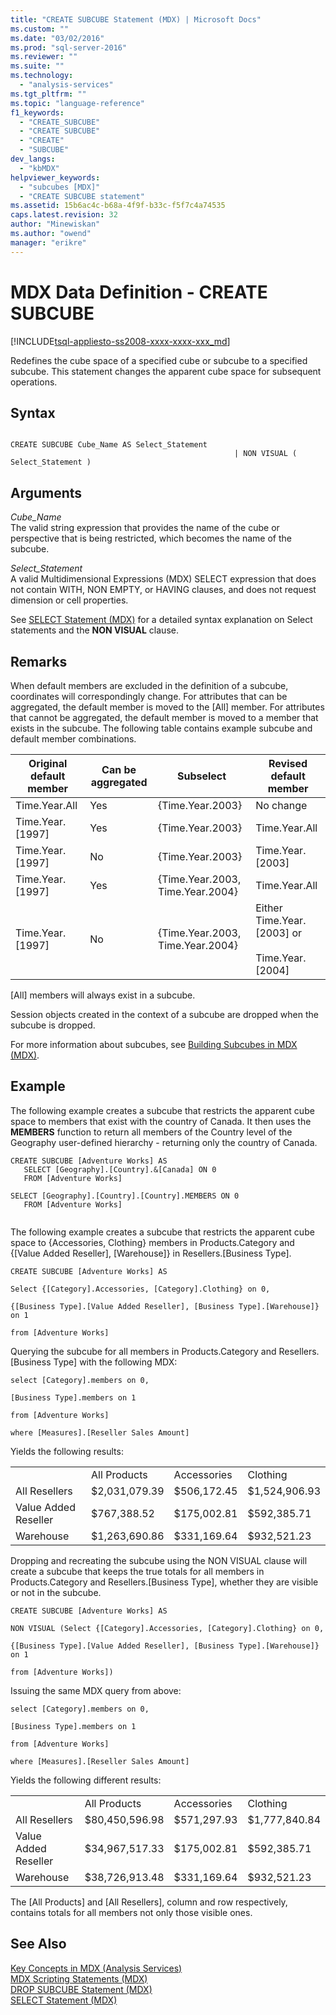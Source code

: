 ```yaml
---
title: "CREATE SUBCUBE Statement (MDX) | Microsoft Docs"
ms.custom: ""
ms.date: "03/02/2016"
ms.prod: "sql-server-2016"
ms.reviewer: ""
ms.suite: ""
ms.technology: 
  - "analysis-services"
ms.tgt_pltfrm: ""
ms.topic: "language-reference"
f1_keywords: 
  - "CREATE_SUBCUBE"
  - "CREATE SUBCUBE"
  - "CREATE"
  - "SUBCUBE"
dev_langs: 
  - "kbMDX"
helpviewer_keywords: 
  - "subcubes [MDX]"
  - "CREATE SUBCUBE statement"
ms.assetid: 15b6ac4c-b68a-4f9f-b33c-f5f7c4a74535
caps.latest.revision: 32
author: "Minewiskan"
ms.author: "owend"
manager: "erikre"
---
```

# MDX Data Definition - CREATE SUBCUBE
[!INCLUDE[tsql-appliesto-ss2008-xxxx-xxxx-xxx_md](../includes/tsql-appliesto-ss2008-xxxx-xxxx-xxx-md.md)]

  Redefines the cube space of a specified cube or subcube to a specified subcube. This statement changes the apparent cube space for subsequent operations.  
  
## Syntax  
  
```  
  
CREATE SUBCUBE Cube_Name AS Select_Statement  
                                                  | NON VISUAL ( Select_Statement )  
```  
  
## Arguments  
 *Cube_Name*  
 The valid string expression that provides the name of the cube or perspective that is being restricted, which becomes the name of the subcube.  
  
 *Select_Statement*  
 A valid Multidimensional Expressions (MDX) SELECT expression that does not contain WITH, NON EMPTY, or HAVING clauses, and does not request dimension or cell properties.  
  
 See [SELECT Statement &#40;MDX&#41;](../mdx/mdx-data-manipulation-select.md) for a detailed syntax explanation on Select statements and the **NON VISUAL** clause.  
  
## Remarks  
 When default members are excluded in the definition of a subcube, coordinates will correspondingly change. For attributes that can be aggregated, the default member is moved to the [All] member. For attributes that cannot be aggregated, the default member is moved to a member that exists in the subcube. The following table contains example subcube and default member combinations.  
  
|Original default member|Can be aggregated|Subselect|Revised default member|  
|-----------------------------|-----------------------|---------------|----------------------------|  
|Time.Year.All|Yes|{Time.Year.2003}|No change|  
|Time.Year.[1997]|Yes|{Time.Year.2003}|Time.Year.All|  
|Time.Year.[1997]|No|{Time.Year.2003}|Time.Year.[2003]|  
|Time.Year.[1997]|Yes|{Time.Year.2003, Time.Year.2004}|Time.Year.All|  
|Time.Year.[1997]|No|{Time.Year.2003, Time.Year.2004}|Either Time.Year.[2003] or<br /><br /> Time.Year.[2004]|  
  
 [All] members will always exist in a subcube.  
  
 Session objects created in the context of a subcube are dropped when the subcube is dropped.  
  
 For more information about subcubes, see [Building Subcubes in MDX &#40;MDX&#41;](../analysis-services/multidimensional-models/mdx/building-subcubes-in-mdx-mdx.md).  
  
## Example  
 The following example creates a subcube that restricts the apparent cube space to members that exist with the country of Canada. It then uses the **MEMBERS** function to return all members of the Country level of the Geography user-defined hierarchy - returning only the country of Canada.  
  
```  
CREATE SUBCUBE [Adventure Works] AS  
   SELECT [Geography].[Country].&[Canada] ON 0  
   FROM [Adventure Works]  
  
SELECT [Geography].[Country].[Country].MEMBERS ON 0  
   FROM [Adventure Works]  
  
```  
  
 The following example creates a subcube that restricts the apparent cube space to {Accessories, Clothing} members in Products.Category and {[Value Added Reseller], [Warehouse]} in Resellers.[Business Type].  
  
 `CREATE SUBCUBE [Adventure Works] AS`  
  
 `Select {[Category].Accessories, [Category].Clothing} on 0,`  
  
 `{[Business Type].[Value Added Reseller], [Business Type].[Warehouse]} on 1`  
  
 `from [Adventure Works]`  
  
 Querying the subcube for all members in Products.Category and Resellers.[Business Type] with the following MDX:  
  
 `select [Category].members on 0,`  
  
 `[Business Type].members on 1`  
  
 `from [Adventure Works]`  
  
 `where [Measures].[Reseller Sales Amount]`  
  
 Yields the following results:  
  
|||||  
|-|-|-|-|  
||All Products|Accessories|Clothing|  
|All Resellers|$2,031,079.39|$506,172.45|$1,524,906.93|  
|Value Added Reseller|$767,388.52|$175,002.81|$592,385.71|  
|Warehouse|$1,263,690.86|$331,169.64|$932,521.23|  
  
 Dropping and recreating the subcube using the NON VISUAL clause will create a subcube that keeps the true totals for all members in Products.Category and Resellers.[Business Type], whether they are visible or not in the subcube.  
  
 `CREATE SUBCUBE [Adventure Works] AS`  
  
 `NON VISUAL (Select {[Category].Accessories, [Category].Clothing} on 0,`  
  
 `{[Business Type].[Value Added Reseller], [Business Type].[Warehouse]} on 1`  
  
 `from [Adventure Works])`  
  
 Issuing the same MDX query from above:  
  
 `select [Category].members on 0,`  
  
 `[Business Type].members on 1`  
  
 `from [Adventure Works]`  
  
 `where [Measures].[Reseller Sales Amount]`  
  
 Yields the following different results:  
  
|||||  
|-|-|-|-|  
||All Products|Accessories|Clothing|  
|All Resellers|$80,450,596.98|$571,297.93|$1,777,840.84|  
|Value Added Reseller|$34,967,517.33|$175,002.81|$592,385.71|  
|Warehouse|$38,726,913.48|$331,169.64|$932,521.23|  
  
 The [All Products] and [All Resellers], column and row respectively, contains totals for all members not only those visible ones.  
  
## See Also  
 [Key Concepts in MDX &#40;Analysis Services&#41;](../analysis-services/multidimensional-models/mdx/key-concepts-in-mdx-analysis-services.md)   
 [MDX Scripting Statements &#40;MDX&#41;](../mdx/mdx-scripting-statements-mdx.md)   
 [DROP SUBCUBE Statement &#40;MDX&#41;](../mdx/mdx-data-definition-drop-subcube.md)   
 [SELECT Statement &#40;MDX&#41;](../mdx/mdx-data-manipulation-select.md)  
  
  
